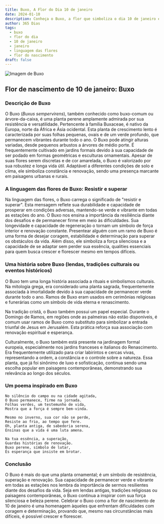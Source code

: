 ```yaml
---
title: Buxo, A Flor do Dia 10 de janeiro
date: 2024-01-10
description: Conheça o Buxo, a flor que simboliza o dia 10 de janeiro e seu significado 'Resistir e superar'. Explore a beleza e o simbolismo desta flor encantadora.
author: 365 Dias
tags:
  - buxo
  - flor do dia
  - 10 de janeiro
  - janeiro
  - linguagem das flores
  - flor do nascimento
draft: false
---
```


![Imagem de Buxo](https://cdn.pixabay.com/photo/2017/10/26/18/49/boxwood-2892034_640.jpg#center)

## Flor de nascimento de 10 de janeiro: Buxo

### Descrição de Buxo

O Buxo (_Buxus sempervirens_), também conhecido como buxo-comum ou árvore-da-caixa, é uma planta perene amplamente admirada por sua resistência e versatilidade. Pertencente à família Buxaceae, é nativo da Europa, norte da África e Ásia ocidental. Esta planta de crescimento lento é caracterizada por suas folhas pequenas, ovais e de um verde profundo, que permanecem vibrantes durante todo o ano. O Buxo pode atingir alturas variadas, desde pequenos arbustos a árvores de médio porte. É frequentemente cultivado em jardins formais devido à sua capacidade de ser podado em formas geométricas e esculturas ornamentais. Apesar de suas flores serem discretas e de cor amarelada, o Buxo é valorizado por sua robustez e longa vida útil. Adaptável a diferentes condições de solo e clima, ele simboliza constância e renovação, sendo uma presença marcante em paisagens urbanas e rurais.

### A linguagem das flores de Buxo: Resistir e superar

Na linguagem das flores, o Buxo carrega o significado de "resistir e superar". Esta mensagem reflete sua durabilidade e capacidade de prosperar em condições adversas, mantendo-se verde e vibrante em todas as estações do ano. O Buxo nos ensina a importância da resiliência diante dos desafios e de permanecer firme em meio às dificuldades. Sua longevidade e capacidade de regeneração o tornam um símbolo de força interior e renovação constante. Presentear alguém com um ramo de Buxo é uma forma de desejar coragem, estabilidade e determinação para superar os obstáculos da vida. Além disso, ele simboliza a força silenciosa e a capacidade de se adaptar sem perder sua essência, qualities essenciais para quem busca crescer e florescer mesmo em tempos difíceis.

### Uma história sobre Buxo (lendas, tradições culturais ou eventos históricos)

O Buxo tem uma longa história associada a rituais e simbolismos culturais. Na mitologia grega, era considerado uma planta sagrada, frequentemente associada à imortalidade devido à sua capacidade de permanecer verde durante todo o ano. Ramos de Buxo eram usados em cerimônias religiosas e funerárias como um símbolo de vida eterna e renascimento.

Na tradição cristã, o Buxo também possui um papel especial. Durante o Domingo de Ramos, em regiões onde as palmeiras não estão disponíveis, é comum usar ramos de Buxo como substituto para simbolizar a entrada triunfal de Jesus em Jerusalém. Esta prática reforça sua associação com renovação espiritual e esperança.

Culturalmente, o Buxo também está presente na jardinagem formal europeia, especialmente nos jardins franceses e italianos do Renascimento. Era frequentemente utilizado para criar labirintos e cercas vivas, representando a ordem, a constância e o controle sobre a natureza. Essa planta, que já foi sinônimo de luxo e sofisticação, continua sendo uma escolha popular em paisagens contemporâneas, demonstrando sua relevância ao longo dos séculos.

### Um poema inspirado em Buxo

```
No silêncio do campo ou na cidade agitada,  
O Buxo permanece, firme na jornada.  
Folhas verdes, um testemunho de vida,  
Mostra que a força é sempre bem-vinda.  

Mesmo no inverno, sua cor não se perde,  
Resiste ao frio, ao tempo que fere.  
Oh, planta antiga, de sabedoria serena,  
Ensinas que a vida é uma luta amena.  

Na tua essência, a superação,  
Guardas histórias de renovação.  
Buxo perene, símbolo de lutar,  
És esperança que insiste em brotar.
```

### Conclusão

O Buxo é mais do que uma planta ornamental; é um símbolo de resistência, superação e renovação. Sua capacidade de permanecer verde e vibrante em todas as estações nos lembra da importância de sermos resilientes diante dos desafios da vida. Seja em lendas antigas, tradições religiosas ou paisagens contemporâneas, o Buxo continua a inspirar com sua força silenciosa e beleza perene. Celebrar o Buxo como a flor de nascimento de 10 de janeiro é uma homenagem àqueles que enfrentam dificuldades com coragem e determinação, provando que, mesmo nas circunstâncias mais difíceis, é possível crescer e florescer.